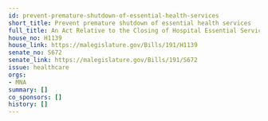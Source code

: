 ```yaml
---
id: prevent-premature-shutdown-of-essential-health-services
short_title: Prevent premature shutdown of essential health services
full_title: An Act Relative to the Closing of Hospital Essential Services
house_no: H1139
house_link: https://malegislature.gov/Bills/191/H1139
senate_no: S672
senate_link: https://malegislature.gov/Bills/191/S672
issue: healthcare
orgs:
- MNA
summary: []
co_sponsors: []
history: []
---
```

